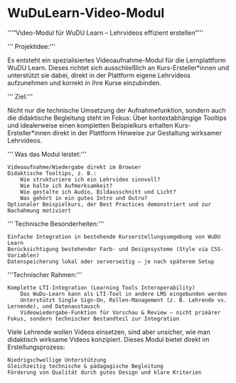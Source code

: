 # WuDuLearn-Video-Modul
'''“Video-Modul für WuDU Learn – Lehrvideos effizient erstellen”'''


'''
Projektidee:'''

Es entsteht ein spezialisiertes Videoaufnahme-Modul für die Lernplattform WuDU Learn. Dieses richtet sich ausschließlich an Kurs-Ersteller*innen und unterstützt sie dabei, direkt in der Plattform eigene Lehrvideos aufzunehmen und korrekt in ihre Kurse einzubinden.


'''
Ziel:'''

Nicht nur die technische Umsetzung der Aufnahmefunktion, sondern auch die didaktische Begleitung steht im Fokus: Über kontextabhängige Tooltips und idealerweise einen kompletten Beispielkurs erhalten Kurs-Ersteller*innen direkt in der Plattform Hinweise zur Gestaltung wirksamer Lehrvideos.


'''
Was das Modul leistet:'''

    Videoaufnahme/Wiedergabe direkt im Browser
    Didaktische Tooltips, z. B.:
        Wie strukturiere ich ein Lehrvideo sinnvoll?
        Wie halte ich Aufmerksamkeit?
        Wie gestalte ich Audio, Bildausschnitt und Licht?
        Was gehört in ein gutes Intro und Outro?
    Optionaler Beispielkurs, der Best Practices demonstriert und zur Nachahmung motiviert


'''
Technische Besonderheiten:'''

    Einfache Integration in bestehende Kurserstellungsumgebung von WuDU Learn
    Berücksichtigung bestehender Farb- und Designsysteme (Style via CSS-Variablen)
    Datenspeicherung lokal oder serverseitig – je nach späterem Setup

'''Technischer Rahmen:'''

    Komplette LTI-Integration (Learning Tools Interoperability)
        Das WuDu-Learn kann als LTI-Tool in andere LMS eingebunden werden
        Unterstützt Single Sign-On, Rollen-Management (z. B. Lehrende vs. Lernende), und Datenaustausch
        Videowiedergabe-Funktion für Vorschau & Review – nicht primärer Fokus, sondern technischer Bestandteil zur Integration




Viele Lehrende wollen Videos einsetzen, sind aber unsicher, wie man didaktisch wirksame Videos konzipiert. Dieses Modul bietet direkt im Erstellungsprozess:

    Niedrigschwellige Unterstützung
    Gleichzeitig technische & pädagogische Begleitung
    Förderung von Qualität durch gutes Design und klare Kriterien
